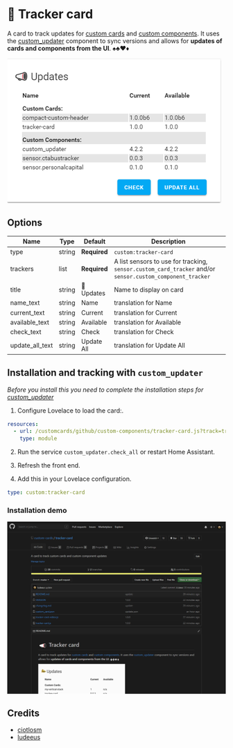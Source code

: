 # 📣 Tracker card

A card to track updates for [custom cards](https://github.com/custom-cards) and [custom components](https://github.com/custom-components). It uses the [custom_updater](https://github.com/custom-components/custom_updater) component to sync versions and allows for **updates of cards and components from the UI**. ♠️♣️♥️♦️

![tracker-card](files/overview.png)

## Options

| Name | Type | Default | Description
| ---- | ---- | ------- | -----------
| type | string | **Required** | `custom:tracker-card`
| trackers | list | **Required** | A list sensors to use for tracking, `sensor.custom_card_tracker` and/or `sensor.custom_component_tracker`
| title | string | 📣 Updates | Name to display on card
| name_text | string | Name | translation for Name
| current_text | string | Current | translation for Current
| available_text | string | Available | translation for Available
| check_text | string | Check | translation for Check
| update_all_text | string | Update All | translation for Update All

## Installation and tracking with `custom_updater`

_Before you install this you need to complete the installation steps for [custom_updater](https://github.com/custom-components/custom_updater)_

1. Configure Lovelace to load the card:.

```yaml
resources:
  - url: /customcards/github/custom-components/tracker-card.js?track=true
    type: module
```

2. Run the service `custom_updater.check_all` or restart Home Assistant.
3. Refresh the front end.

4. Add this in your Lovelace configuration.

```yaml
type: custom:tracker-card
```

### Installation demo

![demo](files/tracker-card.gif)

## Credits

- [ciotlosm](https://github.com/ciotlosm)
- [ludeeus](https://github.com/ludeeus)
